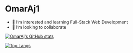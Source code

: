 ﻿# OmarAj1
* 👀 I’m interested and learning Full-Stack Web Development
* 💞️ I’m looking to collaborate 

[![OmarAj's GitHub stats](https://github-readme-stats.vercel.app/api?username=OmarAj1)](https://github.com/anuraghazra/github-readme-stats)

[![Top Langs](https://github-readme-stats.vercel.app/api/top-langs/?username=OmarAj1)](https://github.com/anuraghazra/github-readme-stats)
